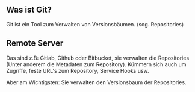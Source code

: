 ## Was ist Git?
Git ist ein Tool zum Verwalten von Versionsbäumen. (sog. Repositories)

## Remote Server
Das sind z.B: Gitlab, Github oder Bitbucket, sie verwalten die Repositories (Unter anderem die Metadaten zum Repository). Kümmern sich auch um Zugriffe, feste URL's zum Repository, Service Hooks usw.

Aber am Wichtigsten: Sie verwalten den Versionsbaum der Repositories.